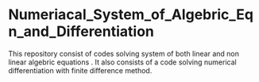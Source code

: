 # Numeriacal_System_of_Algebric_Eqn_and_Differentiation
This repository consist of codes solving system of both linear and non linear algebric equations . It also consists of a code solving numerical  differentiation with finite difference method.
